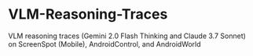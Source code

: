 # VLM-Reasoning-Traces
VLM reasoning traces (Gemini 2.0 Flash Thinking and Claude 3.7 Sonnet) on ScreenSpot (Mobile), AndroidControl, and AndroidWorld
